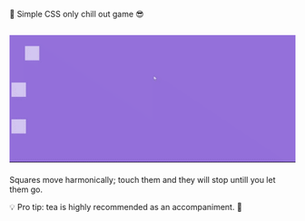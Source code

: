 🌴 Simple CSS only chill out game 😎

![Three Relaxing Cubes](https://github.com/Felipevhm/Playground_hobby_projects/blob/main/three_relaxing_cubes/preview/relaxing_squares.gif)
---

Squares move harmonically; touch them and they will stop untill you let them go.

💡 Pro tip: tea is highly recommended as an accompaniment. 🍵
